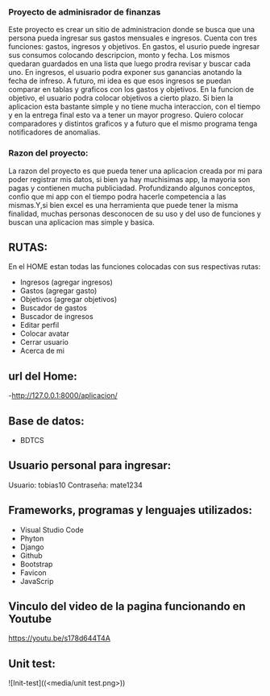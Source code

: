 
### Proyecto de adminisrador de finanzas

Este proyecto es crear un sitio de administracion donde se busca que una persona pueda ingresar sus gastos mensuales e ingresos. Cuenta con tres funciones: gastos, ingresos y objetivos.
En gastos, el usurio puede ingresar sus consumos colocando descripcion, monto y fecha. Los mismos quedaran guardados en una lista que luego prodra revisar y buscar cada uno. 
En ingresos, el usuario podra exponer sus ganancias anotando la fecha de infreso. A futuro, mi idea es que esos ingresos se puedan comparar en tablas y graficos con los gastos y objetivos. 
En la funcion de objetivo, el usuario podra colocar objetivos a cierto plazo.
Si bien la aplicacion esta bastante simple y no tiene mucha interaccion, con el tiempo y en la entrega final esto va a tener un mayor progreso. Quiero colocar comparadores y distintos graficos y a futuro que el mismo programa tenga notificadores de anomalias. 

### Razon del proyecto:
La razon del proyecto es que pueda tener una aplicacion creada por mi para poder registrar mis datos, si bien ya hay muchisimas app, la mayoria son pagas y contienen mucha publiciadad. Profundizando algunos conceptos, confio que mi app con el tiempo podra hacerle competencia a las mismas.Y,si bien excel es una herramienta que puede tener la misma finalidad, muchas personas desconocen de su uso y del uso de funciones y buscan una aplicacion mas simple y basica.

## RUTAS:
En el HOME estan todas las funciones colocadas con sus respectivas rutas:
- Ingresos (agregar ingresos)
- Gastos (agregar gasto)
- Objetivos (agregar objetivos)
- Buscador de gastos
- Buscador de ingresos
- Editar perfil
- Colocar avatar
- Cerrar usuario 
- Acerca de mi

## url del Home:
-http://127.0.0.1:8000/aplicacion/ 

## Base de datos:
- BDTCS

## Usuario personal para ingresar:
Usuario: tobias10
Contraseña: mate1234

## Frameworks, programas y lenguajes utilizados:
- Visual Studio Code
- Phyton
- Django 
- Github
- Bootstrap
- Favicon
- JavaScrip


## Vinculo del video de la pagina funcionando en Youtube
 
 https://youtu.be/s178d644T4A


 ## Unit test:
 ![Init-test]((<media/unit test.png>))
